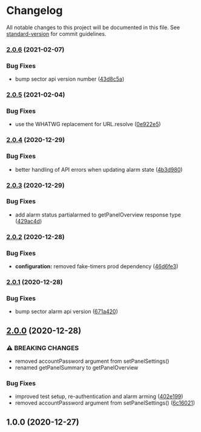 # Changelog

All notable changes to this project will be documented in this file. See [standard-version](https://github.com/conventional-changelog/standard-version) for commit guidelines.

### [2.0.6](https://github.com/jorgenkg/nodejs-sector-alarm/compare/v2.0.5...v2.0.6) (2021-02-07)


### Bug Fixes

* bump sector api version number ([43d8c5a](https://github.com/jorgenkg/nodejs-sector-alarm/commit/43d8c5a60fbbdd8492defd03638d0e0953612202))

### [2.0.5](https://github.com/jorgenkg/nodejs-sector-alarm/compare/v2.0.4...v2.0.5) (2021-02-04)


### Bug Fixes

* use the WHATWG replacement for URL.resolve ([0e922e5](https://github.com/jorgenkg/nodejs-sector-alarm/commit/0e922e5a647e6b1f54b01b35f0fb5fbc84ab9f0a))

### [2.0.4](https://github.com/jorgenkg/nodejs-sector-alarm/compare/v2.0.3...v2.0.4) (2020-12-29)


### Bug Fixes

* better handling of API errors when updating alarm state ([4b3d980](https://github.com/jorgenkg/nodejs-sector-alarm/commit/4b3d98069170728cea5abb2058b75e19b9b74d40))

### [2.0.3](https://github.com/jorgenkg/nodejs-sector-alarm/compare/v2.0.2...v2.0.3) (2020-12-29)


### Bug Fixes

* add alarm status partialarmed to getPanelOverview response type ([429ac4d](https://github.com/jorgenkg/nodejs-sector-alarm/commit/429ac4d553f9eeabf8b5bb4ac9c5576a2e1e6bed))

### [2.0.2](https://github.com/jorgenkg/nodejs-sector-alarm/compare/v2.0.1...v2.0.2) (2020-12-28)


### Bug Fixes

* **configuration:** removed fake-timers prod dependency ([46d6fe3](https://github.com/jorgenkg/nodejs-sector-alarm/commit/46d6fe3169f78194d5367f314b13cedf485b07f2))

### [2.0.1](https://github.com/jorgenkg/nodejs-sector-alarm/compare/v2.0.0...v2.0.1) (2020-12-28)


### Bug Fixes

* bump sector alarm api version ([671a420](https://github.com/jorgenkg/nodejs-sector-alarm/commit/671a4209278d9f4e3fefed439c7390057dcd8769))

## [2.0.0](https://github.com/jorgenkg/nodejs-sector-alarm/compare/v1.0.0...v2.0.0) (2020-12-28)


### ⚠ BREAKING CHANGES

* removed accountPassword argument from setPanelSettings()
* renamed getPanelSummary to getPanelOverview

### Bug Fixes

* improved test setup, re-authentication and alarm arming ([402e199](https://github.com/jorgenkg/nodejs-sector-alarm/commit/402e19945875d804211ca073f5c10e45ee6a067c))
* removed accountPassword argument from setPanelSettings() ([6c16021](https://github.com/jorgenkg/nodejs-sector-alarm/commit/6c160212a893b2499b1528d0d19cbb3acb73bb7b))

## 1.0.0 (2020-12-27)
